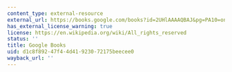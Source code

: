 ```yaml
---
content_type: external-resource
external_url: https://books.google.com/books?id=2UHlAAAAQBAJ&pg=PA10=onepage
has_external_license_warning: true
license: https://en.wikipedia.org/wiki/All_rights_reserved
status: ''
title: Google Books
uid: d1c8f892-47f4-4d41-9230-72175beecee0
wayback_url: ''
---
```

